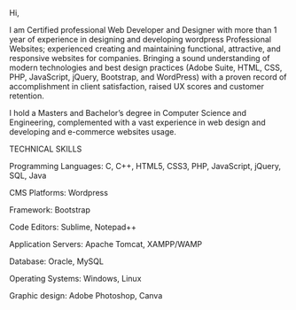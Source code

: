 Hi,

I am Certified professional Web Developer and  Designer with more than 1 year of experience in designing and developing wordpress Professional Websites; experienced creating and maintaining functional, attractive, and responsive websites for companies. Bringing a sound understanding of modern technologies and best design practices (Adobe Suite, HTML, CSS, PHP, JavaScript, jQuery, Bootstrap, and WordPress) with a proven record of accomplishment in client satisfaction, raised UX scores and customer retention.

I hold a Masters and Bachelor’s degree in Computer Science and Engineering, complemented with a vast experience in web design and developing and e-commerce websites usage.

TECHNICAL SKILLS

Programming Languages: C, C++, HTML5, CSS3, PHP, JavaScript, jQuery, SQL, Java

CMS Platforms: Wordpress

Framework: Bootstrap

Code Editors: Sublime, Notepad++

Application Servers: Apache Tomcat, XAMPP/WAMP

Database: Oracle, MySQL

Operating Systems: Windows, Linux

Graphic design: Adobe Photoshop, Canva 

